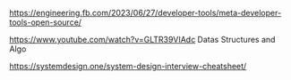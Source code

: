 https://engineering.fb.com/2023/06/27/developer-tools/meta-developer-tools-open-source/

https://www.youtube.com/watch?v=GLTR39VIAdc Datas Structures and Algo

https://systemdesign.one/system-design-interview-cheatsheet/
